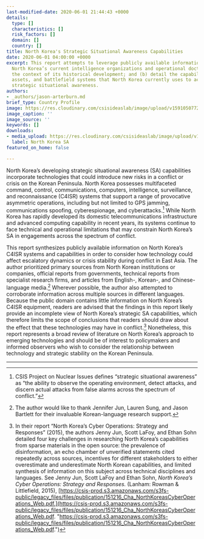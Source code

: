 ```yaml
---
last-modified-date: 2020-06-01 21:44:43 +0000
details:
  type: []
  characteristics: []
  risk_factors: []
  domain: []
  country: []
title: North Korea's Strategic Situational Awareness Capabilities
date: 2020-06-01 04:00:00 +0000
excerpt: This report attempts to leverage publicly available information to (a) contextualize
  North Korea’s current intelligence organizations and operational doctrine within
  the context of its historical development; and (b) detail the capabilities, military
  assets, and battlefield systems that North Korea currently uses to achieve and develop
  strategic situational awareness.
authors:
- _authors/jason-arterburn.md
brief_type: Country Profile
image: https://res.cloudinary.com/csisideaslab/image/upload/v1591050772/on-the-radar/North_Korea_pic_ielkce.png
image_caption: ''
image_source: ''
keywords: []
downloads:
- media_upload: https://res.cloudinary.com/csisideaslab/image/upload/v1591050856/on-the-radar/North_Korea_Primer-_Jason_Arterbun_yq1xvx.pdf
  label: North Korea SA
featured_on_home: false

---
```

North Korea’s developing strategic situational awareness (SA) capabilities incorporate technologies that could introduce new risks in a conflict or crisis on the Korean Peninsula. North Korea possesses multifaceted command, control, communications, computers, intelligence, surveillance, and reconnaissance (C4ISR) systems that support a range of provocative asymmetric operations, including but not limited to GPS jamming, communications spoofing, cyberespionage, and cyberattacks.[^1] While North Korea has rapidly developed its domestic telecommunications infrastructure and advanced computing capability in recent years, its systems continue to face technical and operational limitations that may constrain North Korea’s SA in engagements across the spectrum of conflict.

This report synthesizes publicly available information on North Korea’s C4ISR systems and capabilities in order to consider how technology could affect escalatory dynamics or crisis stability during conflict in East Asia. The author prioritized primary sources from North Korean institutions or companies, official reports from governments, technical reports from specialist research firms, and articles from English-, Korean-, and Chinese-language media.[^2] Wherever possible, the author also attempted to corroborate information across multiple sources in different languages. Because the public domain contains little information on North Korea’s C4ISR equipment, readers are advised that the findings in this report likely provide an incomplete view of North Korea’s strategic SA capabilities, which therefore limits the scope of conclusions that readers should draw about the effect that these technologies may have in conflict.[^3] Nonetheless, this report represents a broad review of literature on North Korea’s approach to emerging technologies and should be of interest to policymakers and informed observers who wish to consider the relationship between technology and strategic stability on the Korean Peninsula.

***

[^1]: CSIS Project on Nuclear Issues defines “strategic situational awareness” as “the ability to observe the operating environment, detect attacks, and discern actual attacks from false alarms across the spectrum of conflict.”

[^2]: The author would like to thank Jennifer Jun, Lauren Sung, and Jason Bartlett for their invaluable Korean-language research support.

[^3]: In their report “North Korea’s Cyber Operations: Strategy and Responses” (2015), the authors Jenny Jun, Scott LaFoy, and Ethan Sohn detailed four key challenges in researching North Korea’s capabilities from sparse materials in the open source: the prevalence of disinformation, an echo chamber of unverified statements cited repeatedly across sources, incentives for different stakeholders to either overestimate and underestimate North Korean capabilities, and limited synthesis of information on this subject across technical disciplines and languages. See Jenny Jun, Scott LaFoy and Ethan Sohn, _North Korea’s Cyber Operations: Strategy and Responses._ (Lanham: Rowman & Littlefield, 2015), [https://csis-prod.s3.amazonaws.com/s3fs-public/legacy_files/files/publication/151216_Cha_NorthKoreasCyberOperations_Web.pdf.](https://csis-prod.s3.amazonaws.com/s3fs-public/legacy_files/files/publication/151216_Cha_NorthKoreasCyberOperations_Web.pdf. "https://csis-prod.s3.amazonaws.com/s3fs-public/legacy_files/files/publication/151216_Cha_NorthKoreasCyberOperations_Web.pdf.")